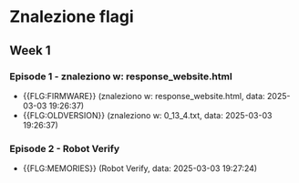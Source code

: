 # Znalezione flagi

## Week 1

### Episode 1 - znaleziono w: response_website.html

- {{FLG:FIRMWARE}} (znaleziono w: response_website.html, data: 2025-03-03 19:26:37)
- {{FLG:OLDVERSION}} (znaleziono w: 0_13_4.txt, data: 2025-03-03 19:26:37)


### Episode 2 - Robot Verify

- {{FLG:MEMORIES}} (Robot Verify, data: 2025-03-03 19:27:24)

